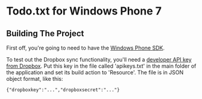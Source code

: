 # Todo.txt for Windows Phone 7

## Building The Project

First off, you're going to need to have the [Windows Phone SDK](http://msdn.microsoft.com/en-us/library/ff402530%28v=vs.92%29.aspx).

To test out the Dropbox sync functionality, you'll need a [developer API key from Dropbox](http://www.dropbox.com/developers/quickstart). Put this key in the file called 'apikeys.txt' in the main folder of the application and set its build action to 'Resource'. The file is in JSON object format, like this:

	{"dropboxkey":"...","dropboxsecret":"..."}
	
